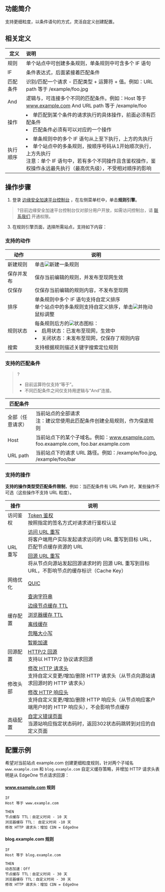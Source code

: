 ## 功能简介
支持更细粒度，以条件语句的方式，灵活自定义创建配置。

## 相关定义

| 定义     | 说明                                                         |
| -------- | :----------------------------------------------------------- |
| 规则     | 单个站点中可创建多条规则，单条规则中可含多个 IF 语句         |
| IF       | 条件表达式，后面紧接着匹配条件                               |
| 匹配条件 | 识别/匹配一个请求 - 匹配类型 + 运算符 + 值。例如：URL path  等于  /example/foo.jpg |
| And      | 逻辑与，可连接多个不同的匹配条件。例如：Host 等于 www.example.com And  URL path  等于  /example/foo |
| 操作     |  <li>单匹配到某个条件的请求执行的具体操作，前面必须有匹配条件</li> <li>匹配条件必须有可以对应的一个操作</li> |
| 执行顺序 | <li>单条规则中的多个 IF 语句从上至下执行，上方的先执行 </li> <li>单个站点中的多条规则，按顺序号码从1开始顺次执行，上方先执行</li>注意：单个 IF 语句中，若有多个不同操作且含鉴权操作，鉴权操作永远最先执行（最高优先级），不受相对顺序的影响 |

## 操作步骤

1. 登录 [边缘安全加速平台控制台](https://console.cloud.tencent.com/edgeone) ，在左侧菜单栏中，单击**规则引擎**。
>?目前边缘安全加速平台控制台仅对部分用户开放，如需访问控制台，请 [联系我们](https://cloud.tencent.com/online-service) 开通权限。
>
3. 在规则引擎页面，选择所需站点，支持如下内容：

### 支持的动作

| 动作       | 说明                                                         |
| ---------- | ------------------------------------------------------------ |
| 新建规则   | 单击![](https://qcloudimg.tencent-cloud.cn/raw/9841d7c20f4a9cc1d61f9f7b1f481599.png)新建一条规则                                                 |
| 保存并发布 | 保存当前编辑的规则，并发布至现网生效                         |
| 仅保存     | 仅保存当前编辑的规则内容，不发布至现网                       |
| 排序       |单条规则中多个 IF 语句支持自定义排序<br>单个站点中的多条规则支持自定义排序，单击![](https://qcloudimg.tencent-cloud.cn/raw/9137077558f0404693d07da409b6b831.png)并拖动鼠标调整 |
| 规则状态   | 每条规则后方的![](https://qcloudimg.tencent-cloud.cn/raw/ec67f18d322643c8c111c9658ec5ec77.png)状态图标：<li>启用状态：已发布至现网，生效中</li><li>关闭状态：未发布至现网，仅保存了规则内容</li> |
| 搜索       | 支持根据规则描述关键字搜索定位规则                           |

### 支持的匹配条件
>?
>- 目前运算符仅支持“等于”。
>- 不同匹配条件之间仅支持用逻辑与“And”连接。
>
| 匹配条件         |                                                              |
| ---------------- | ------------------------------------------------------------ |
| 全部（任意请求） | 当前站点的全部请求<br>注：建议您使用此匹配条件创建全局规则，作为保底规则 |
| Host             | 当前站点下的某个子域名。例如：www.example.com, foo.exaample.com, foo.bar.example.com |
| URL path         | 当前站点下的请求 URL 路径。例如：/example/foo.jpg, /example/foo/bar |

### 支持的操作
**支持的操作类型受匹配条件限制**，例如：当匹配条件有 URL Path 时，某些操作不可选（这些操作不支持 URL 粒度）。
<table>
<thead>
<tr>
<th>操作</th>
<th>说明</th>
</tr>
</thead>
<tbody><tr>
<td>访问鉴权</td>
<td><a href="https://cloud.tencent.com/document/product/1552/71007">Token 鉴权</a><br>按照指定的签名方式对请求进行鉴权认证</td>
</tr>
<tr>
 <td  rowspan=2 >URL 重写</td>
<td><a href="https://cloud.tencent.com/document/product/1552/71006">访问 URL 重写</a><br>将客户端用户实际发起请求访问的 URL 重写到目标 URL，匹配节点缓存资源的 URL</td>
</tr>
<tr>
<td><a href="https://cloud.tencent.com/document/product/1552/71009">回源 URL 重写</a><br>将从节点向源站发起回源请求时的 回源 URL 重写到目标 URL，不影响节点的缓存标识（Cache Key）</td>
</tr>
<tr>
<td>网络优化</td>
<td><a href="https://cloud.tencent.com/document/product/1552/70781">QUIC</a></td>
</tr>
<tr>
 <td  rowspan=6 >缓存配置</td>
<td><a href="https://cloud.tencent.com/document/product/1552/70751">查询字符串</a></td>
</tr>
<tr>
 <td><a href="https://cloud.tencent.com/document/product/1552/70777">边缘节点缓存 TTL</a></td>
</tr>
<tr>
 <td><a href="https://cloud.tencent.com/document/product/1552/70758">浏览器缓存 TTL</a></td>
</tr>
<tr>
 <td><a href="https://cloud.tencent.com/document/product/1552/70760">离线缓存</a></td>
</tr>
<tr>
 <td><a href="https://cloud.tencent.com/document/product/1552/70750">忽略大小写</a></td>
</tr>
<tr>
 <td><a href="https://cloud.tencent.com/document/product/1552/70959">智能加速</a></td>
</tr>
<tr>
<td>回源配置</td>
<td><a href="https://cloud.tencent.com/document/product/1552/70780">HTTP/2 回源</a><br>支持以 HTTP/2 协议请求回源</td>
</tr>
<tr>
 <td  rowspan=2 >修改头部</td>
<td><a href="https://cloud.tencent.com/document/product/1552/71012">修改 HTTP 请求头</a><br>支持自定义变更/增加/删除 HTTP 请求头（从节点向源站请求回源时的 HTTP 请求头）</td>
</tr>
<tr>
 <td><a href="https://cloud.tencent.com/document/product/1552/71011">修改 HTTP 响应头</a><br>支持自定义变更/增加/删除 HTTP 响应头（从节点响应客户端用户时的 HTTP 响应头），不会影响节点缓存</td>
</tr>
<tr>
<td>高级配置</td>
<td><a href="https://cloud.tencent.com/document/product/1552/71010">自定义错误页面</a><br>当源站响应指定状态码时，返回302状态码跳转到对应的自定义页面</td>
</tr>
</tbody></table>

## 配置示例

希望对当前站点 example.com 创建更细粒度规则，针对两个子域名 `www.example.com` 和 `blog.example.com` 自定义缓存策略，并增加 HTTP 请求头表明是从 EdgeOne 节点请求回源：
#### www.example.com 规则
```
IF 
Host 等于 www.example.com

THEN
节点缓存 TTL：自定义时间 - 10 天
浏览器缓存 TTL： 自定义时间 -10 天
修改 HTTP 请求头：增加 CDN = EdgeOne
```

#### blog.example.com 规则
```
IF
Host 等于 blog.example.com

THEN
动态加速：Off
节点缓存 TTL：自定义时间 - 30 天
浏览器缓存 TTL：自定义时间 - 30 天
修改 HTTP 请求头：增加 CDN = EdgeOne
```
